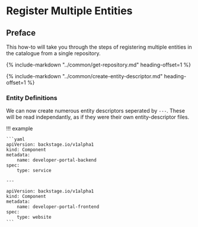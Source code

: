 # Register Multiple Entities

## Preface

This how-to will take you through the steps of registering multiple entities in the catalogue from a single repository.

{%
  include-markdown "../common/get-repository.md"
  heading-offset=1
%}

{%
  include-markdown "../common/create-entity-descriptor.md"
  heading-offset=1
%}

### Entity Definitions

We can now create numerous entity descriptors seperated by `---`. These will be read independantly, as if they were their own entity-descriptor files.

!!! example

    ```yaml
    apiVersion: backstage.io/v1alpha1
    kind: Component
    metadata:
        name: developer-portal-backend
    spec:
        type: service

    ---

    apiVersion: backstage.io/v1alpha1
    kind: Component
    metadata:
        name: developer-portal-frontend
    spec:
        type: website
    ```
